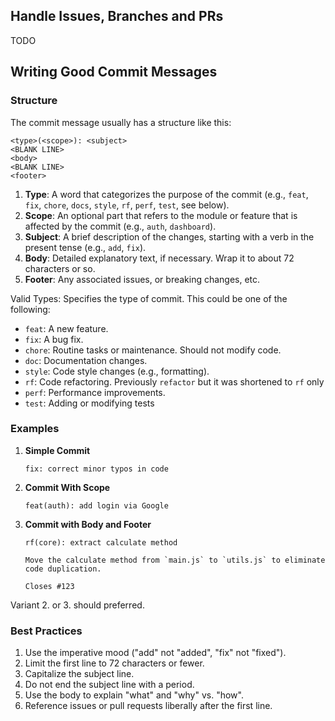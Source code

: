 ## Handle Issues, Branches and PRs
TODO

## Writing Good Commit Messages

### Structure

The commit message usually has a structure like this:

```
<type>(<scope>): <subject>
<BLANK LINE>
<body>
<BLANK LINE>
<footer>
```

1. **Type**: A word that categorizes the purpose of the commit (e.g., `feat`, `fix`, `chore`, `docs`, `style`, `rf`, `perf`, `test`, see below). 
2. **Scope**: An optional part that refers to the module or feature that is affected by the commit (e.g., `auth`, `dashboard`).
3. **Subject**: A brief description of the changes, starting with a verb in the present tense (e.g., `add`, `fix`).
4. **Body**: Detailed explanatory text, if necessary. Wrap it to about 72 characters or so.
5. **Footer**: Any associated issues, or breaking changes, etc.

Valid Types:
Specifies the type of commit. This could be one of the following:
  - `feat`: A new feature.
  - `fix`: A bug fix.
  - `chore`: Routine tasks or maintenance. Should not modify code. 
  - `doc`: Documentation changes.
  - `style`: Code style changes (e.g., formatting).
  - `rf`: Code refactoring. Previously `refactor` but it was shortened to `rf` only
  - `perf`: Performance improvements.
  - `test`: Adding or modifying tests

### Examples

1. **Simple Commit**  
    ``` 
    fix: correct minor typos in code
    ```

2. **Commit With Scope**
    ```
    feat(auth): add login via Google
    ```

3. **Commit with Body and Footer**
    ```
    rf(core): extract calculate method
    
    Move the calculate method from `main.js` to `utils.js` to eliminate code duplication.
    
    Closes #123
    ```

Variant 2. or 3. should preferred.
  
### Best Practices

1. Use the imperative mood ("add" not "added", "fix" not "fixed").
2. Limit the first line to 72 characters or fewer.
3. Capitalize the subject line.
4. Do not end the subject line with a period.
5. Use the body to explain "what" and "why" vs. "how".
6. Reference issues or pull requests liberally after the first line.
